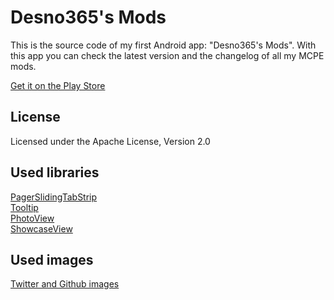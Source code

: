 Desno365's Mods
=========

This is the source code of my first Android app: "Desno365's Mods".
With this app you can check the latest version and the changelog of all my MCPE mods.

[Get it on the Play Store](https://play.google.com/store/apps/details?id=com.desno365.mods)

License
-----------
Licensed under the Apache License, Version 2.0

Used libraries
-----------
[PagerSlidingTabStrip](https://github.com/astuetz/PagerSlidingTabStrip)<br>
[Tooltip](https://github.com/sephiroth74/android-target-tooltip)<br>
[PhotoView](https://github.com/chrisbanes/PhotoView)<br>
[ShowcaseView](https://github.com/amlcurran/ShowcaseView)<br>

Used images
-----------
[Twitter and Github images](https://github.com/alecive/FlatWoken)<br>
